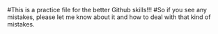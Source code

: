 #This is a practice file for the better Github skills!!!
#So if you see any mistakes, please let me know about it and how to deal with that kind of mistakes.
